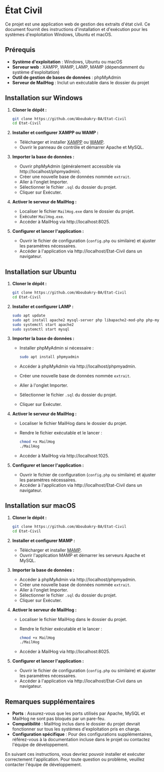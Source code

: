 # État Civil

Ce projet est une application web de gestion des extraits d'état civil. Ce document fournit des instructions d'installation et d'exécution pour les systèmes d'exploitation Windows, Ubuntu et macOS.

## Prérequis

- **Système d'exploitation** : Windows, Ubuntu ou macOS
- **Serveur web** : XAMPP, WAMP, LAMP, MAMP (dépendamment du système d'exploitation)
- **Outil de gestion de bases de données** : phpMyAdmin
- **Serveur de MailHog** : Inclut un exécutable dans le dossier du projet

## Installation sur Windows

1. **Cloner le dépôt :**

   ```sh
   git clone https://github.com/Aboubakry-BA/Etat-Civil
   cd Etat-Civil
   ```

2. **Installer et configurer XAMPP ou WAMP :**
   - Télécharger et installer [XAMPP](https://www.apachefriends.org/index.html) ou [WAMP](http://www.wampserver.com/).
   - Ouvrir le panneau de contrôle et démarrer Apache et MySQL.

3. **Importer la base de données :**
   - Ouvrir phpMyAdmin (généralement accessible via http://localhost/phpmyadmin).
   - Créer une nouvelle base de données nommée `extrait`.
   - Aller à l'onglet Importer.
   - Sélectionner le fichier `.sql` du dossier du projet.
   - Cliquer sur Exécuter.

4. **Activer le serveur de MailHog :**
   - Localiser le fichier `MailHog.exe` dans le dossier du projet.
   - Exécuter `MailHog.exe`.
   - Accéder à MailHog via http://localhost:8025.

5. **Configurer et lancer l'application :**
   - Ouvrir le fichier de configuration (`config.php` ou similaire) et ajuster les paramètres nécessaires.
   - Accéder à l'application via http://localhost/Etat-Civil dans un navigateur.

## Installation sur Ubuntu

1. **Cloner le dépôt :**

   ```sh
   git clone https://github.com/Aboubakry-BA/Etat-Civil
   cd Etat-Civil
   ```

2. **Installer et configurer LAMP :**

   ```sh
   sudo apt update
   sudo apt install apache2 mysql-server php libapache2-mod-php php-mysql
   sudo systemctl start apache2
   sudo systemctl start mysql
   ```

3. **Importer la base de données :**
   - Installer phpMyAdmin si nécessaire :
   
     ```sh
     sudo apt install phpmyadmin
     ```
   - Accéder à phpMyAdmin via http://localhost/phpmyadmin.
   - Créer une nouvelle base de données nommée `extrait`.
   - Aller à l'onglet Importer.
   - Sélectionner le fichier `.sql` du dossier du projet.
   - Cliquer sur Exécuter.

4. **Activer le serveur de MailHog :**
   - Localiser le fichier MailHog dans le dossier du projet.
   - Rendre le fichier exécutable et le lancer :
   
     ```sh
     chmod +x MailHog
     ./MailHog
     ```
   - Accéder à MailHog via http://localhost:1025.

5. **Configurer et lancer l'application :**
   - Ouvrir le fichier de configuration (`config.php` ou similaire) et ajuster les paramètres nécessaires.
   - Accéder à l'application via http://localhost/Etat-Civil dans un navigateur.

## Installation sur macOS

1. **Cloner le dépôt :**

   ```sh
   git clone https://github.com/Aboubakry-BA/Etat-Civil
   cd Etat-Civil
   ```

2. **Installer et configurer MAMP :**
   - Télécharger et installer [MAMP](https://www.mamp.info/en/).
   - Ouvrir l'application MAMP et démarrer les serveurs Apache et MySQL.

3. **Importer la base de données :**
   - Accéder à phpMyAdmin via http://localhost/phpmyadmin.
   - Créer une nouvelle base de données nommée `extrait`.
   - Aller à l'onglet Importer.
   - Sélectionner le fichier `.sql` du dossier du projet.
   - Cliquer sur Exécuter.

4. **Activer le serveur de MailHog :**
   - Localiser le fichier MailHog dans le dossier du projet.
   - Rendre le fichier exécutable et le lancer :
   
     ```sh
     chmod +x MailHog
     ./MailHog
     ```
   - Accéder à MailHog via http://localhost:8025.

5. **Configurer et lancer l'application :**
   - Ouvrir le fichier de configuration (`config.php` ou similaire) et ajuster les paramètres nécessaires.
   - Accéder à l'application via http://localhost/Etat-Civil dans un navigateur.

## Remarques supplémentaires

- **Ports** : Assurez-vous que les ports utilisés par Apache, MySQL et MailHog ne sont pas bloqués par un pare-feu.
- **Compatibilité** : MailHog inclus dans le dossier du projet devrait fonctionner sur tous les systèmes d'exploitation pris en charge.
- **Configuration spécifique** : Pour des configurations supplémentaires, référez-vous à la documentation incluse dans le projet ou contactez l'équipe de développement.

En suivant ces instructions, vous devriez pouvoir installer et exécuter correctement l'application. Pour toute question ou problème, veuillez contacter l'équipe de développement.